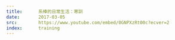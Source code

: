 ```yaml
---
title:      系棒的日常生活：寒訓
date:       2017-03-05
src:        https://www.youtube.com/embed/0GNPXzRt00c?ecver=2
index:      training
---
```

